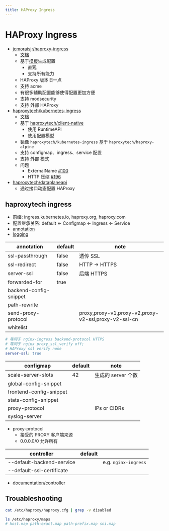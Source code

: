 ```yaml
---
title: HAProxy Ingress
---
```


# HAProxy Ingress

- [jcmoraisjr/haproxy-ingress](https://github.com/jcmoraisjr/haproxy-ingress)
  - [文档](https://haproxy-ingress.github.io/docs/)
  - 基于[模板](https://github.com/jcmoraisjr/haproxy-ingress/blob/05afbb6cedb7fd76cb5618e1c9156905eae75de8/rootfs/etc/templates/haproxy/haproxy.tmpl)生成配置
    - 直观
    - 支持所有能力
  - HAProxy 版本旧一点
  - 支持 acme
  - 有很多辅助配置能够使得配置更加方便
  - 支持 modsecurity
  - 支持 外部 HAProxy
- [haproxytech/kubernetes-ingress](https://github.com/haproxytech/kubernetes-ingress)
  - [文档](https://github.com/haproxytech/kubernetes-ingress/tree/master/documentation)
  - 基于 [haproxytech/client-native](https://github.com/haproxytech/client-native)
    - 使用 RuntimeAPI
    - 使用配置模型
  - 镜像 `haproxytech/kubernetes-ingress` 基于 `haproxytech/haproxy-alpine`
  - 支持 configmap、ingress、service 配置
  - 支持 外部 模式
  - 问题
    - ExternalName [#100](https://github.com/haproxytech/kubernetes-ingress/issues/100)
    - HTTP 压缩 [#196](https://github.com/haproxytech/kubernetes-ingress/issues/196)
- [haproxytech/dataplaneapi](https://github.com/haproxytech/dataplaneapi)
  - 通过接口动态配置 HAProxy

## haproxytech ingress

- 前缀: ingress.kubernetes.io, haproxy.org, haproxy.com
- 配置继承关系: default <- Configmap <- Ingress <- Service
- [annotation](https://github.com/haproxytech/kubernetes-ingress/blob/master/documentation/annotations.md)
- [logging](https://www.haproxy.com/blog/logging-with-the-haproxy-kubernetes-ingress-controller)

| annotation             | default | note                                                 |
| ---------------------- | ------- | ---------------------------------------------------- |
| ssl-passthrough        | false   | 透传 SSL                                             |
| ssl-redirect           | false   | HTTP -> HTTPS                                        |
| server-ssl             | false   | 后端 HTTPS                                           |
| forwarded-for          | true    |
| backend-config-snippet |
| path-rewrite           |
| send-proxy-protocol    |         | proxy,proxy-v1,proxy-v2,proxy-v2-ssl,proxy-v2-ssl-cn |
| whitelist              |         |

```yaml
# 等同于 nginx-ingress backend-protocol HTTPS
# 等同于 nginx proxy_ssl_verify off;
# HAProxy ssl verify none
server-ssl: true
```

| configmap               | default | note               |
| ----------------------- | ------- | ------------------ |
| scale-server-slots      | 42      | 生成的 server 个数 |
| global-config-snippet   |         |
| frontend-config-snippet |         |
| stats-config-snippet    |         |
| proxy-protocol          |         | IPs or CIDRs       |
| syslog-server           |         |

- proxy-protocol
  - 接受的 PROXY 客户端来源
  - 0.0.0.0/0 允许所有

| controller                | default |                      |
| ------------------------- | ------- | -------------------- |
| --default-backend-service |         | e.g. `nginx-ingress` |
| --default-ssl-certificate |

- [documentation/controller](https://github.com/haproxytech/kubernetes-ingress/blob/master/documentation/controller.md)

## Trouableshooting

```bash
cat /etc/haproxy/haproxy.cfg | grep -v disabled

ls /etc/haproxy/maps
# host.map path-exact.map path-prefix.map sni.map
```
